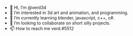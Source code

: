 - 👋 Hi, I’m @verd3d
- 👀 I’m interested in 3d art and animation, and programming.
- 🌱 I’m currently learning blender, javascript, c++, c#.
- 💞️ I’m looking to collaborate on short silly projects.
- 📫 How to reach me verd.#5512

<!---
verd3d/verd3d is a ✨ special ✨ repository because its `README.md` (this file) appears on your GitHub profile.
You can click the Preview link to take a look at your changes.
--->
